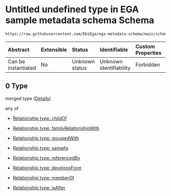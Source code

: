 # Untitled undefined type in EGA sample metadata schema Schema

```txt
https://raw.githubusercontent.com/EbiEga/ega-metadata-schema/main/schemas/EGA.sample.json#/properties/sampleRelationships/items/allOf/1/anyOf/2/allOf/0
```



| Abstract            | Extensible | Status         | Identifiable            | Custom Properties | Additional Properties | Access Restrictions | Defined In                                                                   |
| :------------------ | :--------- | :------------- | :---------------------- | :---------------- | :-------------------- | :------------------ | :--------------------------------------------------------------------------- |
| Can be instantiated | No         | Unknown status | Unknown identifiability | Forbidden         | Allowed               | none                | [EGA.sample.json\*](../../../schemas/EGA.sample.json "open original schema") |

## 0 Type

merged type ([Details](ega-18-properties-sample-relationships-items-allof-relationship-constraints-for-a-sample-anyof-relationships-of-external-accessions-and-urls-optional-ones-allof-0.md))

any of

*   [Relationship type: childOf](ega-12-definitions-relationship-type-childof.md "check type definition")

*   [Relationship type: familyRelationshipWith](ega-12-definitions-relationship-type-familyrelationshipwith.md "check type definition")

*   [Relationship type: groupedWith](ega-12-definitions-relationship-type-groupedwith.md "check type definition")

*   [Relationship type: sameAs](ega-12-definitions-relationship-type-sameas.md "check type definition")

*   [Relationship type: referencedBy](ega-12-definitions-relationship-type-referencedby.md "check type definition")

*   [Relationship type: developsFrom](ega-12-definitions-relationship-type-developsfrom.md "check type definition")

*   [Relationship type: memberOf](ega-12-definitions-relationship-type-memberof.md "check type definition")

*   [Relationship type: isAfter](ega-12-definitions-relationship-type-isafter.md "check type definition")
